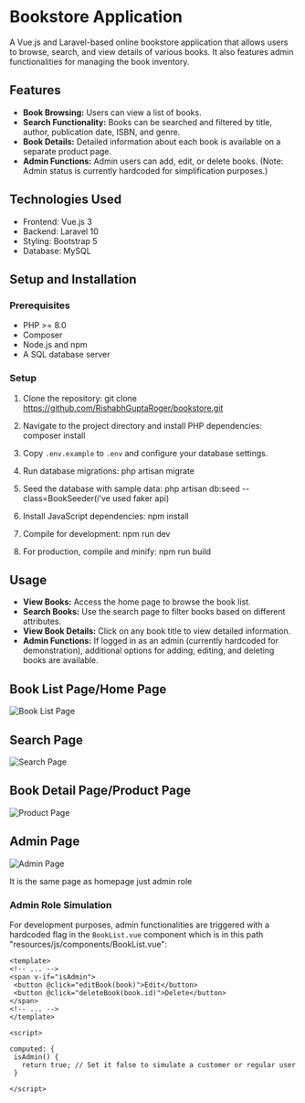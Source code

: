 # Bookstore Application

A Vue.js and Laravel-based online bookstore application that allows users to browse, search, and view details of various books. It also features admin functionalities for managing the book inventory.

## Features

- **Book Browsing:** Users can view a list of books.
- **Search Functionality:** Books can be searched and filtered by title, author, publication date, ISBN, and genre.
- **Book Details:** Detailed information about each book is available on a separate product page.
- **Admin Functions:** Admin users can add, edit, or delete books. (Note: Admin status is currently hardcoded for simplification  purposes.)

## Technologies Used

- Frontend: Vue.js 3
- Backend: Laravel 10
- Styling: Bootstrap 5
- Database: MySQL

## Setup and Installation

### Prerequisites

- PHP >= 8.0
- Composer
- Node.js and npm
- A SQL database server

###  Setup

1. Clone the repository:
git clone https://github.com/RishabhGuptaRoger/bookstore.git

2. Navigate to the project directory and install PHP dependencies:
composer install

3. Copy `.env.example` to `.env` and configure your database settings.

4. Run database migrations:
php artisan migrate

5. Seed the database with sample data:
php artisan db:seed --class=BookSeeder(i've used faker api)

2. Install JavaScript dependencies:
npm install

3. Compile for development:
npm run dev

4. For production, compile and minify:
npm run build


## Usage

- **View Books:** Access the home page to browse the book list.
- **Search Books:** Use the search page to filter books based on different attributes.
- **View Book Details:** Click on any book title to view detailed information.
- **Admin Functions:** If logged in as an admin (currently hardcoded for demonstration), additional options for adding, editing, and deleting books are available.

## Book List Page/Home Page

![Book List Page]()


## Search Page

![Search Page]()


## Book Detail Page/Product Page

![Product Page]()

## Admin Page

![Admin Page]()

It is the same page as homepage just admin role 

### Admin Role Simulation

For development purposes, admin functionalities are triggered with a hardcoded flag in the `BookList.vue` component which is in this path "resources/js/components/BookList.vue":

```vue
<template>
<!-- ... -->
<span v-if="isAdmin">
 <button @click="editBook(book)">Edit</button>
 <button @click="deleteBook(book.id)">Delete</button>
</span>
<!-- ... -->
</template>

<script>

computed: {
 isAdmin() {
   return true; // Set it false to simulate a customer or regular user
 }

</script>

